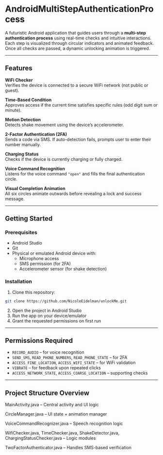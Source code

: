 # AndroidMultiStepAuthenticationProcess

A futuristic Android application that guides users through a **multi-step authentication process** using real-time checks and intuitive interactions. Each step is visualized through circular indicators and animated feedback. Once all checks are passed, a dynamic unlocking animation is triggered.

---

## Features
 **WiFi Checker**  
Verifies the device is connected to a secure WiFi network (not public or guest).

 **Time-Based Condition**  
Approves access if the current time satisfies specific rules (odd digit sum or minute).

 **Motion Detection**  
Detects shake movement using the device’s accelerometer.

 **2-Factor Authentication (2FA)**  
Sends a code via SMS. If auto-detection fails, prompts user to enter their number manually.

 **Charging Status**  
Checks if the device is currently charging or fully charged.

 **Voice Command Recognition**  
Listens for the voice command `"open"` and fills the final authentication circle.

 **Visual Completion Animation**  
All six circles animate outwards before revealing a lock and success message.

---


##  Getting Started

### Prerequisites
- Android Studio
- Git
- Physical or emulated Android device with:
    - Microphone access
    - SMS permission (for 2FA)
    - Accelerometer sensor (for shake detection)

### Installation
1. Clone this repository:
```bash
git clone https://github.com/NicoleEidelman/unlockMe.git
```

2. Open the project in Android Studio
3. Run the app on your device/emulator
4. Grant the requested permissions on first run

---

##  Permissions Required

- `RECORD_AUDIO` – for voice recognition
- `SEND_SMS`, `READ_PHONE_NUMBERS`, `READ_PHONE_STATE` – for 2FA
- `ACCESS_FINE_LOCATION`, `ACCESS_WIFI_STATE` – for WiFi validation
- `VIBRATE` – for feedback upon repeated clicks
- `ACCESS_NETWORK_STATE`, `ACCESS_COARSE_LOCATION` – supporting checks

---

##  Project Structure Overview
MainActivity.java – Central activity and UI logic

CircleManager.java – UI state + animation manager

VoiceCommandRecognizer.java – Speech recognition logic

WifiChecker.java, TimeChecker.java, ShakeDetector.java, ChargingStatusChecker.java – Logic modules

TwoFactorAuthenticator.java – Handles SMS-based verification

